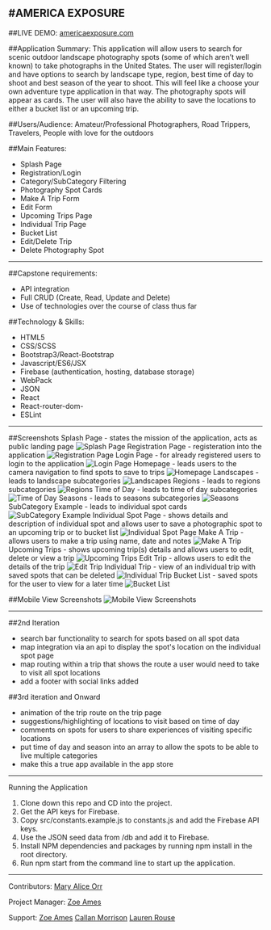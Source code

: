 #AMERICA EXPOSURE
---
##LIVE DEMO:
[americaexposure.com](https://www.americaexposure.com)

##Application Summary:
This application will allow users to search for scenic outdoor landscape photography spots (some of which aren’t well known) to take photographs in the United States. The user will register/login and have options to search by landscape type, region, best time of day to shoot and best season of the year to shoot. This will feel like a choose your own adventure type application in that way. The photography spots will appear as cards. The user will also have the ability to save the locations to either a bucket list or an upcoming trip.

##Users/Audience:
Amateur/Professional Photographers, Road Trippers, Travelers, People with love for the outdoors

##Main Features:
- Splash Page
- Registration/Login
- Category/SubCategory Filtering
- Photography Spot Cards
- Make A Trip Form
- Edit Form
- Upcoming Trips Page
- Individual Trip Page
- Bucket List
- Edit/Delete Trip
- Delete Photography Spot

---

##Capstone requirements:
- API integration
- Full CRUD (Create, Read, Update and Delete)
- Use of technologies over the course of class thus far

##Technology & Skills:
- HTML5
- CSS/SCSS
- Bootstrap3/React-Bootstrap
- Javascript/ES6/JSX
- Firebase (authentication, hosting, database storage)
- WebPack
- JSON
- React
- React-router-dom-
- ESLint

---
##Screenshots
Splash Page - states the mission of the application, acts as public landing page
![Splash Page]()
Registration Page - registeration into the application
![Registration Page]()
Login Page - for already registered users to login to the application
![Login Page]()
Homepage - leads users to the camera navigation to find spots to save to trips
![Homepage]()
Landscapes - leads to landscape subcategories
![Landscapes]()
Regions - leads to regions subcategories
![Regions]()
Time of Day - leads to time of day subcategories
![Time of Day]()
Seasons - leads to seasons subcategories
![Seasons]()
SubCategory Example - leads to individual spot cards
![SubCategory Example]()
Individual Spot Page - shows details and description of individual spot and allows user to save a photographic spot to an upcoming trip or to bucket list
![Individual Spot Page]()
Make A Trip - allows users to make a trip using name, date and notes
![Make A Trip]()
Upcoming Trips - shows upcoming trip(s) details and allows users to edit, delete or view a trip
![Upcoming Trips]()
Edit Trip - allows users to edit the details of the trip
![Edit Trip]()
Individual Trip - view of an individual trip with saved spots that can be deleted
![Individual Trip]()
Bucket List - saved spots for the user to view for a later time
![Bucket List]()

##Mobile View Screenshots
![Mobile View Screenshots]()

---

##2nd Iteration
- search bar functionality to search for spots based on all spot data
- map integration via an api to display the spot's location on the individual spot page
- map routing within a trip that shows the route a user would need to take to visit all spot locations
- add a footer with social links added

##3rd iteration and Onward
- animation of the trip route on the trip page
- suggestions/highlighting of locations to visit based on time of day
- comments on spots for users to share experiences of visiting specific locations
- put time of day and season into an array to allow the spots to be able to live multiple categories
- make this a true app available in the app store

---

Running the Application
1. Clone down this repo and CD into the project.
2. Get the API keys for Firebase.
3. Copy src/constants.example.js to constants.js and add the Firebase API keys.
4. Use the JSON seed data from /db and add it to Firebase.
5. Install NPM dependencies and packages by running npm install in the root directory.
6. Run npm start from the command line to start up the application.

---

Contributors:
[Mary Alice Orr](https://github.com/maryaliceorr)

Project Manager:
[Zoe Ames](https://github.com/zoeames)

Support:
[Zoe Ames](https://github.com/zoeames)
[Callan Morrison](https://github.com/morecallan)
[Lauren Rouse](https://github.com/rousell)

